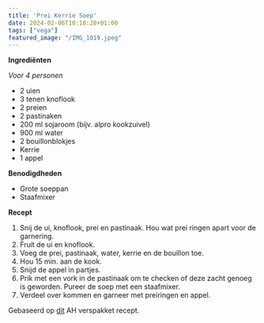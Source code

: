 ```yaml
---
title: 'Prei Kerrie Soep'
date: 2024-02-06T10:18:28+01:00
tags: ["vega"]
featured_image: "/IMG_1019.jpeg"
---
```


**Ingrediënten**

*Voor 4 personen*
- 2 uien
- 3 tenen knoflook
- 2 preien
- 2 pastinaken
- 200 ml sojaroom (bijv. alpro kookzuivel)
- 900 ml water
- 2 bouillonblokjes
- Kerrie
- 1 appel

**Benodigdheden**
- Grote soeppan
- Staafmixer

**Recept**
1. Snij de ui, knoflook, prei en pastinaak. Hou wat prei ringen apart voor de garnering.
2. Fruit de ui en knoflook.
3. Voeg de prei, pastinaak, water, kerrie en de bouillon toe.
4. Hou 15 min. aan de kook.
5. Snijd de appel in partjes.
6. Prik met een vork in de pastinaak om te checken of deze zacht genoeg is geworden. Pureer de soep met een staafmixer.
7. Verdeel over kommen en garneer met preiringen en appel.

Gebaseerd op [dit](https://www.ah.nl/allerhande/recept/R-R1199352/ah-excellent-verspakket-prei-kerrie-soep) AH verspakket recept.
